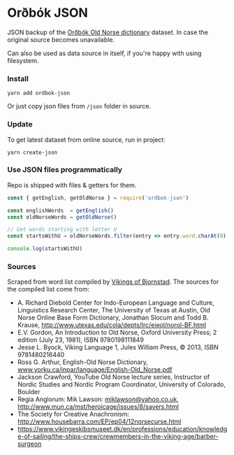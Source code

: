 # Orðbók JSON

JSON backup of the [Orðbók Old Norse dictionary](https://github.com/stscoundrel/old-norse-ordbok) dataset. In case the original source becomes unavailable.

Can also be used as data source in itself, if you're happy with using filesystem.

### Install

`yarn add ordbok-json`

Or just copy json files from `/json` folder in source.

### Update

To get latest dataset from online source, run in project:

`yarn create-json`

### Use JSON files programmatically

Repo is shipped with files & getters for them. 

```javascript
const { getEnglish, getOldNorse } = require('ordbok-json')

const englishWords  = getEnglish()
const oldNorseWords = getOldNorse()

// Get words starting with letter U
const startsWithU = oldNorseWords.filter(entry => entry.word.charAt(0) === 'u' )

console.log(startsWithU)

```


### Sources

Scraped from word list compiled by [Vikings of Bjornstad](https://www.vikingsofbjornstad.com/Old_Norse_Dictionary_E2N.shtm). The sources for the compiled list come from:

- A. Richard Diebold Center for Indo-European Language and Culture, Linguistics Research Center, The University of Texas at Austin, Old Norse Online Base Form Dictionary, Jonathan Slocum and Todd B. Krause, http://www.utexas.edu/cola/depts/lrc/eieol/norol-BF.html
- E.V. Gordon, An Introduction to Old Norse, Oxford University Press; 2 edition (July 23, 1981), ISBN 9780198111849
- Jesse L. Byock, Viking Language 1, Jules William Press, © 2013, ISBN 9781480216440
- Ross G. Arthur, English-Old Norse Dictionary, www.yorku.ca/inpar/language/English-Old_Norse.pdf
- Jackson Crawford, YouTube Old Norse lecture series, Instructor of Nordic Studies and Nordic Program Coordinator, University of Colorado, Boulder
- Regia Anglorum: Mik Lawson: miklawson@yahoo.co.uk, http://www.mun.ca/mst/heroicage/issues/8/sayers.html
- The Society for Creative Anachronism: http://www.housebarra.com/EP/ep04/12norsecurse.html
- https://www.vikingeskibsmuseet.dk/en/professions/education/knowledge-of-sailing/the-ships-crew/crewmembers-in-the-viking-age/barber-surgeon
